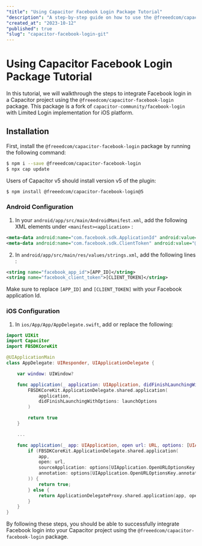 ```yaml
---
"title": "Using Capacitor Facebook Login Package Tutorial"
"description": "A step-by-step guide on how to use the @freeedcom/capacitor-facebook-login package for integrating Facebook login in a Capacitor project."
"created_at": "2023-10-12"
"published": true
"slug": "capacitor-facebook-login-git"
---
```


# Using Capacitor Facebook Login Package Tutorial

In this tutorial, we will walkthrough the steps to integrate Facebook login in a Capacitor project using the `@freeedcom/capacitor-facebook-login` package. This package is a fork of `capacitor-community/facebook-login` with Limited Login implementation for iOS platform.

## Installation

First, install the `@freeedcom/capacitor-facebook-login` package by running the following command:

```bash
$ npm i --save @freeedcom/capacitor-facebook-login
$ npx cap update
```

Users of Capacitor v5 should install version v5 of the plugin:

```bash
$ npm install @freeedcom/capacitor-facebook-login@5
```

### Android Configuration

1. In your `android/app/src/main/AndroidManifest.xml`, add the following XML elements under `<manifest><application>` :

```xml
<meta-data android:name="com.facebook.sdk.ApplicationId" android:value="@string/facebook_app_id"/>
<meta-data android:name="com.facebook.sdk.ClientToken" android:value="@string/facebook_client_token"/>
```

2. In `android/app/src/main/res/values/strings.xml`, add the following lines :

```xml
<string name="facebook_app_id">[APP_ID]</string>
<string name="facebook_client_token">[CLIENT_TOKEN]</string>
```

Make sure to replace `[APP_ID]` and `[CLIENT_TOKEN]` with your Facebook application Id.

### iOS Configuration

1. In `ios/App/App/AppDelegate.swift`, add or replace the following:

```swift
import UIKit
import Capacitor
import FBSDKCoreKit

@UIApplicationMain
class AppDelegate: UIResponder, UIApplicationDelegate {

    var window: UIWindow?

    func application(_ application: UIApplication, didFinishLaunchingWithOptions launchOptions: [UIApplication.LaunchOptionsKey: Any]?) -> Bool {
        FBSDKCoreKit.ApplicationDelegate.shared.application(
            application,
            didFinishLaunchingWithOptions: launchOptions
        )

        return true
    }

    ...

    func application(_ app: UIApplication, open url: URL, options: [UIApplication.OpenURLOptionsKey: Any] = [:]) -> Bool {
        if (FBSDKCoreKit.ApplicationDelegate.shared.application(
            app,
            open: url,
            sourceApplication: options[UIApplication.OpenURLOptionsKey.sourceApplication] as? String,
            annotation: options[UIApplication.OpenURLOptionsKey.annotation]
        )) {
            return true;
        } else {
            return ApplicationDelegateProxy.shared.application(app, open: url, options: options)
        }
    }
}
```

By following these steps, you should be able to successfully integrate Facebook login into your Capacitor project using the `@freeedcom/capacitor-facebook-login` package.
